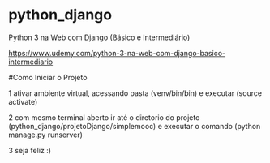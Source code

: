 # python_django
Python 3 na Web com Django (Básico e Intermediário)


https://www.udemy.com/python-3-na-web-com-django-basico-intermediario


#Como Iniciar o Projeto

1 ativar ambiente virtual, acessando pasta (venv/bin/bin) e executar (source activate)

2 com mesmo terminal aberto ir até o diretorio do projeto (python_django/projetoDjango/simplemooc) e executar o comando (python manage.py runserver)

3 seja feliz :)

